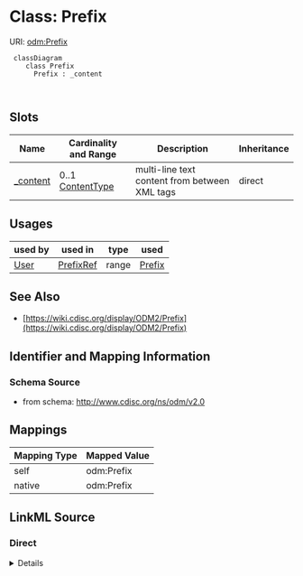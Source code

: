 # Class: Prefix



URI: [odm:Prefix](http://www.cdisc.org/ns/odm/v2.0/Prefix)



```mermaid
 classDiagram
    class Prefix
      Prefix : _content
        
      
```




<!-- no inheritance hierarchy -->


## Slots

| Name | Cardinality and Range | Description | Inheritance |
| ---  | --- | --- | --- |
| [_content](_content.md) | 0..1 <br/> [ContentType](ContentType.md) | multi-line text content from between XML tags | direct |





## Usages

| used by | used in | type | used |
| ---  | --- | --- | --- |
| [User](User.md) | [PrefixRef](PrefixRef.md) | range | [Prefix](Prefix.md) |






## See Also

* [https://wiki.cdisc.org/display/ODM2/Prefix](https://wiki.cdisc.org/display/ODM2/Prefix)

## Identifier and Mapping Information







### Schema Source


* from schema: http://www.cdisc.org/ns/odm/v2.0





## Mappings

| Mapping Type | Mapped Value |
| ---  | ---  |
| self | odm:Prefix |
| native | odm:Prefix |





## LinkML Source

<!-- TODO: investigate https://stackoverflow.com/questions/37606292/how-to-create-tabbed-code-blocks-in-mkdocs-or-sphinx -->

### Direct

<details>
```yaml
name: Prefix
from_schema: http://www.cdisc.org/ns/odm/v2.0
see_also:
- https://wiki.cdisc.org/display/ODM2/Prefix
slots:
- _content
slot_usage:
  range:
    name: range
    id_prefixes:
    - text
class_uri: odm:Prefix

```
</details>

### Induced

<details>
```yaml
name: Prefix
from_schema: http://www.cdisc.org/ns/odm/v2.0
see_also:
- https://wiki.cdisc.org/display/ODM2/Prefix
slot_usage:
  range:
    name: range
    id_prefixes:
    - text
attributes:
  name: _content
  description: multi-line text content from between XML tags
  from_schema: http://www.cdisc.org/ns/odm/v2.0
  rank: 1000
  alias: _content
  owner: Prefix
  domain_of:
  - TranslatedText
  - CheckValue
  - Code
  - WorkflowEnd
  - UserName
  - Prefix
  - Suffix
  - FullName
  - GivenName
  - FamilyName
  - StreetName
  - HouseNumber
  - City
  - StateProv
  - Country
  - PostalCode
  - OtherText
  - Meaning
  - LegalReason
  - DateTimeStamp
  - ReasonForChange
  - SourceID
  - FlagValue
  - FlagType
  - Value
  range: _contentType
  inlined: true
class_uri: odm:Prefix

```
</details>